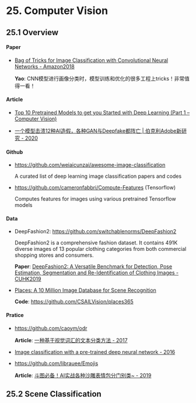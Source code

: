 
# 25. Computer Vision

## 25.1 Overview

#### Paper

- [Bag of Tricks for Image Classification with Convolutional Neural Networks - Amazon2018](https://arxiv.org/abs/1812.01187)

    **Yao**: CNN模型进行画像分类时，模型训练和优化的很多工程上tricks！非常值得一看！


#### Article

- [Top 10 Pretrained Models to get you Started with Deep Learning (Part 1 – Computer Vision)](https://www.analyticsvidhya.com/blog/2018/07/top-10-pretrained-models-get-started-deep-learning-part-1-computer-vision/?utm_source=blog&utm_medium=top-pretrained-models-nlp-article)

- [一个模型击溃12种AI造假，各种GAN与Deepfake都阵亡 | 伯克利Adobe新研究 - 2020](https://mp.weixin.qq.com/s?__biz=MzAxMzA2MDYxMw==&mid=2651571597&idx=2&sn=a5252f887d8559dfe26d96d1f7a7f70a)


#### Github

- <https://github.com/weiaicunzai/awesome-image-classification>

    A curated list of deep learning image classification papers and codes

- <https://github.com/cameronfabbri/Compute-Features> (Tensorflow)

    Computes features for images using various pretrained Tensorflow models

#### Data

- DeepFashion2: <https://github.com/switchablenorms/DeepFashion2>

    DeepFashion2 is a comprehensive fashion dataset. It contains 491K diverse images of 13 popular clothing categories from both commercial shopping stores and consumers.

    **Paper**: [DeepFashion2: A Versatile Benchmark for Detection, Pose Estimation, Segmentation and Re-Identification of Clothing Images - CUHK2019](https://arxiv.org/abs/1901.07973)

- [Places: A 10 Million Image Database for Scene Recognition](http://places2.csail.mit.edu/index.html)

    **Code**: <https://github.com/CSAILVision/places365>


#### Pratice

- <https://github.com/caoym/odr>

    **Article**: [一种基于视觉词汇的文本分类方法 - 2017](https://www.jianshu.com/p/f774e273a883)

- [Image classification with a pre-trained deep neural network - 2016](https://www.kernix.com/blog/image-classification-with-a-pre-trained-deep-neural-network_p11)

- <https://github.com/librauee/Emojis>

    **Article**: [斗图必备！AI实战各种沙雕表情包分门别类~ - 2019](https://mp.weixin.qq.com/s/jApNqW4R-oUbV4E1Rg43zA)


## 25.2 Scene Classification

